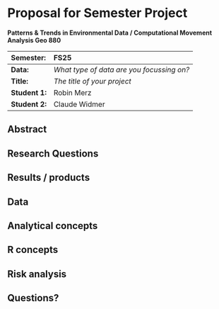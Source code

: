 # Proposal for Semester Project


<!-- 
Please render a pdf version of this Markdown document with the command below (in your bash terminal) and push this file to Github. Please do not Rename this file (Readme.md has a special meaning on GitHub).

quarto render Readme.md --to pdf
-->

**Patterns & Trends in Environmental Data / Computational Movement
Analysis Geo 880**

| Semester:      | FS25                                     |
|:---------------|:---------------------------------------- |
| **Data:**      | *What type of data are you focussing on?*  |
| **Title:**     | *The title of your project*                |
| **Student 1:** | Robin Merz                               |
| **Student 2:** | Claude Widmer                            |

## Abstract 
<!-- (50-60 words) -->

## Research Questions
<!-- (50-60 words) -->

## Results / products
<!-- (50-100 words) -->
<!-- What do you expect, anticipate? -->

## Data
<!-- (100-150 words) -->
<!-- What data will you use? Will you require additional context data? Where do you get this data from? Do you already have all the data? -->

## Analytical concepts
<!-- (100-200 words) -->
<!-- Which analytical concepts will you use? What conceptual movement spaces and respective modelling approaches of trajectories will you be using? What additional spatial analysis methods will you be using? -->

## R concepts
<!-- (50-100 words) -->
<!-- Which R concepts, functions, packages will you mainly use. What additional spatial analysis methods will you be using? -->

## Risk analysis
<!-- (100-150 words) -->
<!-- What could be the biggest challenges/problems you might face? What is your plan B? -->

## Questions? 
<!-- (100-150 words) -->
<!-- Which questions would you like to discuss at the coaching session? -->
